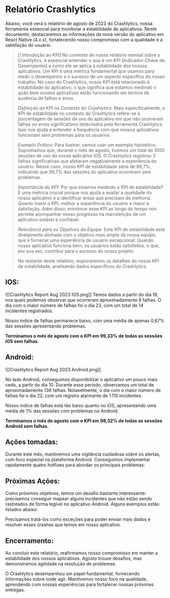 # Relatório **Crashlytics**

Abaixo, você verá o relatório de agosto de 2023 do Crashlytics, nossa ferramenta essencial para monitorar a estabilidade de aplicativos. Neste documento, destacaremos as informações da nova versão do aplicativo em React Native (4.x.x), fortalecendo nosso compromisso com a qualidade e a satisfação do usuário.

> [! Introdução ao KPI]
> No contexto do nosso relatório mensal sobre o Crashlytics, é essencial entender o que é um KPI (Indicador-Chave de Desempenho) e como ele se aplica à estabilidade dos nossos aplicativos. Um KPI é uma métrica fundamental que usamos para medir o desempenho e o sucesso de um aspecto específico do nosso trabalho. No caso do Crashlytics, nosso KPI está relacionado à estabilidade do aplicativo, o que significa que estamos medindo o quão bem nossos aplicativos estão funcionando em termos de ausência de falhas e erros.
> 
> _Definição do KPI no Contexto do Crashlytics:_ Mais especificamente, o KPI de estabilidade no contexto do Crashlytics refere-se à porcentagem de sessões de uso do aplicativo em que não ocorreram falhas ou erros significativos detectados pela ferramenta Crashlytics. Isso nos ajuda a entender a frequência com que nossos aplicativos funcionam sem problemas para os usuários.
> 
> _Exemplo Prático:_ Para ilustrar, vamos usar um exemplo hipotético: Suponhamos que, durante o mês de agosto, tivemos um total de 1000 sessões de uso do nosso aplicativo iOS. O Crashlytics registrou 3 falhas significativas que afetaram negativamente a experiência do usuário. Nesse caso, nosso KPI de estabilidade seria de 99,7%, indicando que 99,7% das sessões do aplicativo ocorreram sem problemas.
> 
> _Importância do KPI:_ Por que estamos medindo o KPI de estabilidade? É uma métrica crucial porque nos ajuda a avaliar a qualidade do nosso aplicativo e a identificar áreas que precisam de melhoria. Quanto maior o KPI, melhor a experiência do usuário e maior a satisfação. Além disso, monitorar esse KPI ao longo do tempo nos permite acompanhar nosso progresso na manutenção de um aplicativo estável e confiável.
> 
> _Relevância para os Objetivos da Equipe:_ Este KPI de estabilidade está diretamente alinhado com o objetivo mais amplo da nossa equipe, que é fornecer uma experiência de usuário excepcional. Quando nosso aplicativo funciona bem, os usuários estão satisfeitos, o que, por sua vez, contribui para o sucesso do nosso projeto.
> 
> No restante deste relatório, exploraremos os detalhes do nosso KPI de estabilidade, analisando dados específicos do Crashlytics.

## IOS:
![[Crashlytics Report Aug 2023 IOS.png]]
Temos dados a partir do dia 18, nos quais podemos observar que ocorreram aproximadamente 8 falhas. O dia com o maior número de falhas foi o dia 23, com um total de 14 incidentes registrados.

Nosso índice de falhas permanece baixo, com uma média de apenas 0,67% das sessões apresentando problemas.

**Terminamos o mês de agosto com o KPI em 99,33% de todas as sessões iOS sem falhas.**

## Android:
![[Crashlytics Report Aug 2023 Android.png]]

No lado Android, conseguimos disponibilizar o aplicativo um pouco mais cedo, a partir do dia 10. Durante esse período, observamos um total de aproximadamente 136 falhas. Notavelmente, o dia com o maior número de falhas foi o dia 22, com um registro alarmante de 1.115 incidentes.

Nosso índice de falhas está tão baixo quanto no iOS, apresentando uma média de 1% das sessões com problemas no Android.

**Terminamos o mês de agosto com o KPI em 98,32% de todas as sessões Android sem falhas.**

## Ações tomadas:

Durante este mês, mantivemos uma vigilância cuidadosa sobre os alertas, com foco especial na plataforma Android. Conseguimos implementar rapidamente quatro hotfixes para abordar os principais problemas:

## Próximas Açōes:

Como próximos objetivos, temos um desafio bastante interessante: precisamos conseguir mapear alguns incidentes que não estão sendo rastreados de forma legível no aplicativo Android. Alguns exemplos estão listados abaixo:

Precisamos tratá-los como exceções para poder enviar mais dados e resolver esses crashes que temos em nosso aplicativo.

## Encerramento:

Ao concluir este relatório, reafirmamos nosso compromisso em manter a estabilidade dos nossos aplicativos. Agosto trouxe desafios, mas demonstramos agilidade na resolução de problemas.

O Crashlytics desempenhou um papel fundamental, fornecendo informações sobre onde agir. Mantivemos nosso foco na qualidade, aprendendo com nossas experiências para fortalecer nossas próximas entregas.